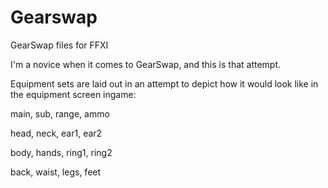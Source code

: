 # Gearswap
GearSwap files for FFXI

I'm a novice when it comes to GearSwap, and this is that attempt.

Equipment sets are laid out in an attempt to depict how it would look like in the equipment screen ingame:

main, sub, range, ammo

head, neck, ear1, ear2

body, hands, ring1, ring2

back, waist, legs, feet
